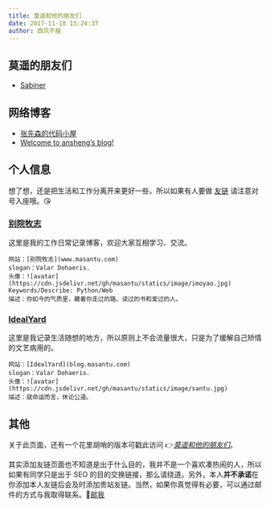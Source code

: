 ```yaml
---
title: 莫遥和他的朋友们
date: 2017-11-18 15:24:37
author: 西风不瘦
---
```


## 莫遥的朋友们  
 
- [Sabiner](http://106.12.52.147/)

## 网络博客 

- [张先森的代码小屋](nullcc.github.io)
- [Welcome to ansheng’s blog!](https://blog.ansheng.me/)

## 个人信息

想了想，还是把生活和工作分离开来更好一些，所以如果有人要做 [友链](https://www.masantu.com/link/) 请注意对号入座哦。😘

### [别院牧志](https://www.masantu.com/)

这里是我的工作日常记录博客，欢迎大家互相学习、交流。
```
网站：[别院牧志](www.masantu.com)
slogan：Valar Dohaeris.
头像：![avatar](https://cdn.jsdelivr.net/gh/masantu/statics/image/imoyao.jpg)
Keywords/Describe: Python/Web
描述：你如今的气质里，藏着你走过的路、读过的书和爱过的人。
```

### [IdealYard](https://blog.masantu.com)
这里是我记录生活随想的地方，所以原则上不会流量很大，只是为了缓解自己矫情的文艺病用的。
```
网站：[IdealYard](blog.masantu.com)
slogan：Valar Dohaeris.
头像：![avatar](https://cdn.jsdelivr.net/gh/masantu/statics/image/santu.jpg)
描述：就命运而言，休论公道。
```

## 其他

关于此页面，还有一个花里胡哨的版本可戳此访问 👉[*莫遥和他的朋友们*](https://blog.masantu.com/Friends)。

其实添加友链页面也不知道是出于什么目的，我并不是一个喜欢凑热闹的人，所以如果有同学只是出于 SEO 的目的交换链接，那么请绕道。另外，本人**并不承诺**在你添加本人友链后会及时添加贵站友链。当然，如果你真觉得有必要，可以通过邮件的方式与我取得联系。📧[邮我](mailto:immoyao@gmail.com)
